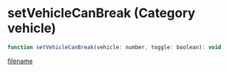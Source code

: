 # setVehicleCanBreak (Category vehicle)

```js
function setVehicleCanBreak(vehicle: number, toggle: boolean): void
```

[filename](setVehicleCanBreak_m.md ':include')